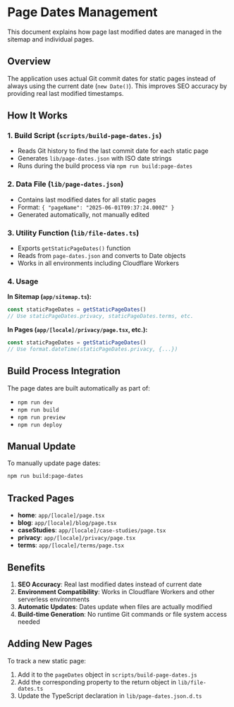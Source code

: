 # Page Dates Management

This document explains how page last modified dates are managed in the sitemap and individual pages.

## Overview

The application uses actual Git commit dates for static pages instead of always using the current date (`new Date()`). This improves SEO accuracy by providing real last modified timestamps.

## How It Works

### 1. Build Script (`scripts/build-page-dates.js`)

- Reads Git history to find the last commit date for each static page
- Generates `lib/page-dates.json` with ISO date strings
- Runs during the build process via `npm run build:page-dates`

### 2. Data File (`lib/page-dates.json`)

- Contains last modified dates for all static pages
- Format: `{ "pageName": "2025-06-01T09:37:24.000Z" }`
- Generated automatically, not manually edited

### 3. Utility Function (`lib/file-dates.ts`)

- Exports `getStaticPageDates()` function
- Reads from `page-dates.json` and converts to Date objects
- Works in all environments including Cloudflare Workers

### 4. Usage

**In Sitemap (`app/sitemap.ts`):**
```typescript
const staticPageDates = getStaticPageDates()
// Use staticPageDates.privacy, staticPageDates.terms, etc.
```

**In Pages (`app/[locale]/privacy/page.tsx`, etc.):**
```typescript
const staticPageDates = getStaticPageDates()
// Use format.dateTime(staticPageDates.privacy, {...})
```

## Build Process Integration

The page dates are built automatically as part of:
- `npm run dev`
- `npm run build`
- `npm run preview`
- `npm run deploy`

## Manual Update

To manually update page dates:
```bash
npm run build:page-dates
```

## Tracked Pages

- **home**: `app/[locale]/page.tsx`
- **blog**: `app/[locale]/blog/page.tsx`
- **caseStudies**: `app/[locale]/case-studies/page.tsx`
- **privacy**: `app/[locale]/privacy/page.tsx`
- **terms**: `app/[locale]/terms/page.tsx`

## Benefits

1. **SEO Accuracy**: Real last modified dates instead of current date
2. **Environment Compatibility**: Works in Cloudflare Workers and other serverless environments
3. **Automatic Updates**: Dates update when files are actually modified
4. **Build-time Generation**: No runtime Git commands or file system access needed

## Adding New Pages

To track a new static page:

1. Add it to the `pageDates` object in `scripts/build-page-dates.js`
2. Add the corresponding property to the return object in `lib/file-dates.ts`
3. Update the TypeScript declaration in `lib/page-dates.json.d.ts`
